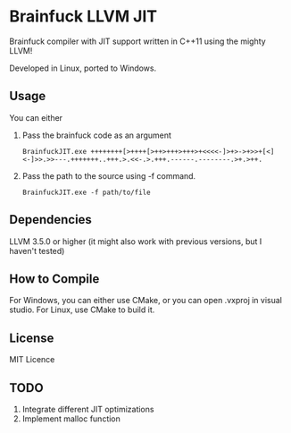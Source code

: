 Brainfuck LLVM JIT
=====================
Brainfuck compiler with JIT support written in C++11 using the mighty LLVM!

Developed in Linux, ported to Windows.

Usage
---------
You can either
1. Pass the brainfuck code as an argument

    `BrainfuckJIT.exe ++++++++[>++++[>++>+++>+++>+<<<<-]>+>->+>>+[<]<-]>>.>>---.+++++++..+++.>.<<-.>.+++.------.--------.>+.>++.`
2. Pass the path to the source using -f command.

    `BrainfuckJIT.exe -f path/to/file`

Dependencies
--------------
LLVM 3.5.0 or higher (it might also work with previous versions, but I haven't tested)


How to Compile
------------------
For Windows, you can either use CMake, or you can open .vxproj in visual studio.
For Linux, use CMake to build it.

License
------------
MIT Licence


TODO
--------
1. Integrate different JIT optimizations
2. Implement malloc function
